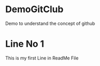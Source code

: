 # DemoGitClub
Demo to understand the concept of github
# Line No 1
This is my first Line in ReadMe File
